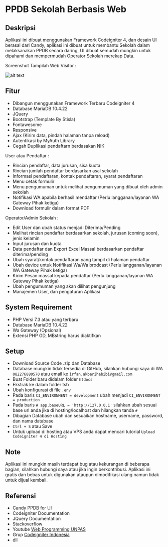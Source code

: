 # PPDB Sekolah Berbasis Web

## Deskripsi

Aplikasi ini dibuat menggunakan Framework Codeigniter 4, dan desain UI berasal dari Candy, aplikasi ini dibuat untuk membantu Sekolah dalam melaksanakan PPDB secara daring, UI dibuat semudah mungkin untuk dipahami dan mempermudah Operator Sekolah merekap Data.

Screenshot Tampilah Web Visitor :

![alt text](https://i.ibb.co/RTG9zBw/Web-capture-18-12-2021-74040-localhost.jpg)


## Fitur

- Dibangun menggunakan Framework Terbaru Codeigniter 4
- Database MariaDB 10.4.22
- JQuery
- Bootstrap (Template By Stisla)
- Fontawesome
- Responsive
- Ajax (Kirim data, pindah halaman tanpa reload)
- Autentikasi by MyAuth Library
- Cegah Duplikasi pendaftarn berdasakan NIK

User atau Pendaftar :
- Rincian pendaftar, data jurusan, sisa kuota
- Rincian jumlah pendaftar berdasarkan asal sekolah
- Informasi pendaftaran, kontak pendaftaran, syarat pendaftaran
- Menu cetak formulir
- Menu pengumuman untuk melihat pengumuman yang dibuat oleh admin sekolah
- Notifikasi WA apabila berhasil mendaftar (Perlu langganan/layanan WA Gateway Pihak ketiga)
- Download formulir dalam format PDF

Operator/Admin Sekolah :
- Edit User dan ubah status menjadi Diterima/Pending
- Melihat rincian pendaftar berdasarkan sekolah, jurusan (coming soon), jenis kelamin
- Input jurusan dan kuota
- Data pendaftar dan Export Excel Massal berdasarkan pendaftar diterima/pending
- Ubah syarat/kontak pendaftaran yang tampil di halaman pendaftar
- Ubah device untuk Notifikasi Wa/Wa brodcast (Perlu langganan/layanan WA Gateway Pihak ketiga)
- Kirim Pesan massal kepada pendaftar (Perlu langganan/layanan WA Gateway Pihak ketiga)
- Ubah pengumuman yang akan dilihat pengunjung
- Manajemen User, dan pengaturan Aplikasi

## System Requirement

- PHP Versi 7.3 atau yang terbaru
- Database MariaDB 10.4.22
- Wa Gateway (Opsional)
- Extensi PHP GD, MBstring harus diaktifkan

## Setup

- Download Source Code .zip dan Database
- Database mungkin tidak tersedia di GitHub, silahkan hubungi saya di WA `082276880570` atau email ke `irfan.akbarihabibi@gmail.com`
- Buat Folder baru didalam folder `htdocs`
- Ekstrak ke dalam folder tsb
- Ubah konfigurasi di file `.env`
- Pada baris `CI_ENVIRONMENT = development` ubah menjadi `CI_ENVIRONMENT = production`
- Pada baris `# app.baseURL = 'http://127.0.0.1'` silahkan ubah sesuai base url anda jika di hosting/localhost dan hilangkan tanda `#`
- Dibagian Database ubah dan sesuaikan hostname, username, password, dan nama database
- `Ctrl + S` atau Save
- Untuk upload di hosting atau VPS anda dapat mencari tutorial `Upload Codeigniter 4 di Hosting`

## Note

Aplikasi ini mungkin masih terdapat bug atau kekurangan di beberapa bagian, silahkan hubungi saya atau jika ingin berkontribusi. Aplikasi ini gratis dan bebas untuk digunakan ataupun dimodifikasi ulang namun tidak untuk dijual kembali.

## Referensi 
- Candy PPDB for UI
- Codeigniter Documentation
- JQuery Documentation
- Stackoverflow
- Youtube [Web Programming UNPAS](https://www.youtube.com/channel/UCkXmLjEr95LVtGuIm3l2dPg)
- Grup [Codeigniter Indonesia](https://web.facebook.com/groups/codeigniter.id) 
- dll



